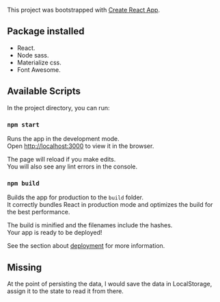 This project was bootstrapped with [Create React App](https://github.com/facebook/create-react-app).

## Package installed

- React.
- Node sass.
- Materialize css.
- Font Awesome.

## Available Scripts

In the project directory, you can run:

### `npm start`

Runs the app in the development mode.<br />
Open [http://localhost:3000](http://localhost:3000) to view it in the browser.

The page will reload if you make edits.<br />
You will also see any lint errors in the console.


### `npm build`

Builds the app for production to the `build` folder.<br />
It correctly bundles React in production mode and optimizes the build for the best performance.

The build is minified and the filenames include the hashes.<br />
Your app is ready to be deployed!

See the section about [deployment](https://facebook.github.io/create-react-app/docs/deployment) for more information.

## Missing

At the point of persisting the data, I would save the data in LocalStorage, assign it to the state to read it from there.


